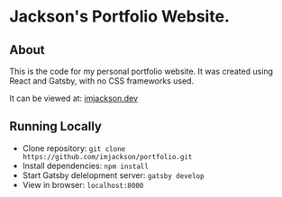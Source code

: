 # Jackson's Portfolio Website.

## About

This is the code for my personal portfolio website. It was created using React and Gatsby, with no CSS frameworks used.

It can be viewed at: [imjackson.dev](https://imjackson.dev)

## Running Locally

- Clone repository: `git clone https://github.com/imjackson/portfolio.git`
- Install dependencies: `npm install`
- Start Gatsby delelopment server: `gatsby develop`
- View in browser: `localhost:8000`

